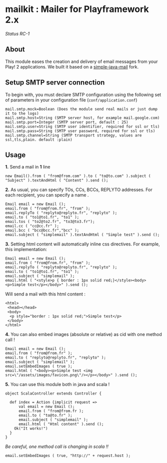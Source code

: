 <h1>mailkit : Mailer for Playframework 2.x</h1>
<i>Status RC-1</i>

<h2>About</h2>
This module eases the creation and delivery of email messages from your Play! 2 applications.
We built it based on a <a href="http://code.google.com/p/simple-java-mail/" target="_blank">simple-java-mail</a> fork.

<h2>Setup SMTP server connection</h2>
To begin with, you must declare SMTP configuration using the following set of parameters in your configuration file (<code>conf/application.conf</code>)

<pre><code>mail.smtp.mock=Boolean (Does the module send real mails or just dump it to the logs)
mail.smtp.host=String (SMTP server host, for example mail.google.com)
mail.smtp.port=Integer (SMTP server port, default : 25)
mail.smtp.user=String (SMTP user identifier, required for ssl or tls)
mail.smtp.pass=String (SMTP user password, required for ssl or tls)
mail.smtp.channel=String (SMTP transport strategy, values are ssl,tls,plain. default :plain)
</code></pre>

<h2>Usage</h2>

<b>1.</b> Send a mail in <b>1</b> line
<pre><code>new Email().from ( "from@from.com" ).to ( "to@to.com" ).subject ( "Subject" ).textAndHtml ( "Content" ).send ();</code></pre>

<b>2.</b> As usual, you can specify TOs, CCs, BCCs, REPLYTO addresses.
For each recipient, you can specify a name .
<pre><code>Email email = new Email ();
email.from ( "from@from.fr", "from" );
email.replyTo ( "replyto@replyto.fr", "replyto" );
email.to ( "to1@to1.fr", "to1" );
email.tos ( "to2@to2.fr", "to3@to3.fr");
email.cc ( "cc@cc.fr" );
email.bcc ( "bcc@bcc.fr","bcc" );
email.subject ( "simplemail" ).textAndHtml ( "Simple test" ).send ();
</code></pre>

<b>3.</b> Setting html content will automatically inline css directives.
For example, this implementation:
<pre><code>Email email = new Email ();
email.from ( "from@from.fr", "from" );
email.replyTo ( "replyto@replyto.fr", "replyto" );
email.to ( "to1@to1.fr", "to1" );
email.subject ( "simplemail" );
email.html ( "&lt;style&gt;p { border : 1px solid red;}&lt;/style&gt;&lt;body&gt;&lt;p&gt;Simple test&lt;/p&gt;&lt;/body&gt;" ).send ();</code></pre>
Will send a mail with this html content :
<pre><code>&lt;html&gt;
 &lt;head&gt;&lt;/head&gt;
 &lt;body&gt;
  &lt;p style="border : 1px solid red;"&gt;Simple test&lt;/p&gt;
 &lt;/body&gt;
&lt;/html&gt;</code></pre>

<b>4.</b> You can also embed images (absolute or relative) as cid with one method call !
<pre><code>Email email = new Email ();
email.from ( "from@from.fr" );
email.to ( "replyto@replyto.fr", "replyto" );
email.subject ( "simplemail" );
email.setEmbedImages ( true );
email.html ( "&lt;body&gt;&lt;p&gt;Simple test &lt;img src=\"/assets/images/favicon.png\"/&gt;&lt;/p&gt;&lt;/body&gt;" ).send ();</code></pre>

<b>5.</b> You can use this module both in java and scala ! 
<pre><code>object ScalaController extends Controller {

  def index = Action {implicit request =>
  	  val email = new Email ();
	  email.from ( "from@from.fr );
	  email.to ( "to@to.fr" );
	  email.subject ( "simplemail" );
	  email.html ( "Html content" ).send ();
    Ok("It works!")
  }    
}</code></pre>

<i>Be careful, one method call is changing in scala !!</i>
<pre><code>email.setEmbedImages ( true, "http://" + request.host );
</code></pre>
